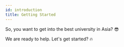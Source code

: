 ```yaml
---
id: introduction
title: Getting Started
---
```


So, you want to get into the best university in Asia? :sunglasses:

We are ready to help. Let's get started? :fire: 